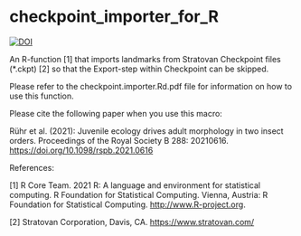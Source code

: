 # checkpoint_importer_for_R

[![DOI](https://zenodo.org/badge/DOI/10.5281/zenodo.5482977.svg)](https://doi.org/10.5281/zenodo.5482977)

An R-function [1] that imports landmarks from Stratovan Checkpoint files (*.ckpt) [2] so that the Export-step within Checkpoint can be skipped.

Please refer to the checkpoint.importer.Rd.pdf file for information on how to use this function.

Please cite the following paper when you use this macro:

Rühr et al. (2021): Juvenile ecology drives adult morphology in two insect orders. Proceedings of the Royal Society B 288: 20210616. https://doi.org/10.1098/rspb.2021.0616

References:

[1] R Core Team. 2021 R: A language and environment for statistical computing. R Foundation for Statistical Computing. Vienna, Austria: R Foundation for Statistical Computing. http://www.R-project.org.

[2] Stratovan Corporation, Davis, CA. https://www.stratovan.com/
